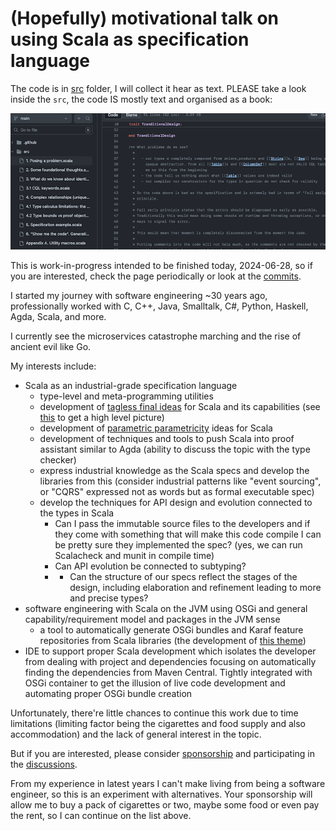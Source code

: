 # (Hopefully) motivational talk on using Scala as specification language

The code is in [src](https://github.com/p-pavel/scala-typelevel-motivational/tree/main/src) folder,
I will collect it hear as text. PLEASE take a look inside the `src`, the code IS mostly
text and organised as a book:

![src](assets/src.png)

This is work-in-progress intended to be finished today, 2024-06-28,
so if you are interested, check the page periodically or look at the [commits](https://github.com/p-pavel/scala-typelevel-motivational/commits/main/).

I started my journey with software engineering ~30 years ago,
professionally worked with C, C++, Java, Smalltalk, C#, Python, Haskell, Agda, Scala,
and more.

I currently see the microservices catastrophe marching and the rise of ancient evil like Go.

My interests include:

- Scala as an industrial-grade specification language
  - type-level and meta-programming utilities
  - development of [tagless final ideas](https://duckduckgo.com/?q=tagless+final+interpreters&t=osx&ia=web) for
    Scala and its capabilities (see [this](https://github.com/p-pavel/osgi-scala-maven/tree/main/modelling) to get a high level picture)
  - development of [parametric parametricity](https://www2.cs.sfu.ca/CourseCentral/831/burton/Notes/July14/free.pdf)
    ideas for Scala
  - development of techniques and tools to push Scala into proof assistant
    similar to Agda (ability to discuss the topic with the type checker)
  - express industrial knowledge as the Scala specs and develop the libraries from this
    (consider industrial patterns like "event sourcing", or "CQRS" expressed not as
    words but as formal executable spec)
  - develop the techniques for API design and evolution connected to the types in Scala
    - Can I pass the immutable source files to the developers and if they come with
      something that will make this code compile I can be pretty sure they
      implemented the spec? (yes, we can run Scalacheck and munit in compile time)
    - Can API evolution be connected to subtyping?
    - - Can the structure of our specs reflect the stages of the design, including
        elaboration and refinement leading to more and precise types?
- software engineering with Scala on the JVM using OSGi and general capability/requirement model and packages
  in the JVM sense
  - a tool to automatically generate OSGi bundles and Karaf feature repositories
    from Scala libraries (the development of [this theme](https://github.com/p-pavel/osgi-scala))
- IDE to support proper Scala development which isolates the developer from dealing with project and
  dependencies focusing on automatically finding the dependencies from Maven Central. Tightly integrated with
  OSGi container to get the illusion of live code development and automating proper OSGi bundle creation

Unfortunately, there're little chances to continue this work due to time limitations (limiting factor being the cigarettes and food supply and also accommodation) and the lack of general interest in the topic.

But if you are interested, please consider [sponsorship](https://github.com/sponsors/p-pavel) and participating
in the [discussions](https://github.com/p-pavel/scala-typelevel-motivational/discussions).

From my experience in latest years I can't make living from being a software engineer, so this is an experiment with
alternatives. Your sponsorship will allow me to buy a pack of cigarettes or two, maybe some food or even
pay the rent, so I can continue on the list above.
